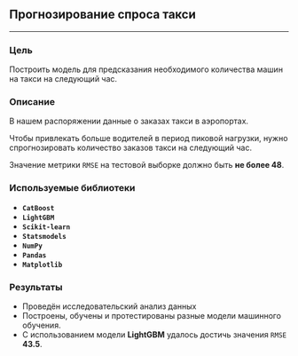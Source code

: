 ﻿## Прогнозирование спроса такси

---
### Цель

Построить модель для предсказания необходимого количества машин на такси на следующий час. 

### Описание

В нашем распоряжении данные о заказах такси в аэропортах. 

Чтобы привлекать больше водителей в период пиковой нагрузки, нужно спрогнозировать количество заказов такси на следующий час.

Значение метрики `RMSE` на тестовой выборке должно быть **не более 48**.
  
### Используемые библиотеки
- **`CatBoost`**
- **`LightGBM`**
- **`Scikit-learn`**
- **`Statsmodels`**
- **`NumPy`**
- **`Pandas`**
- **`Matplotlib`**

### Результаты
- Проведён исследовательский анализ данных
- Построены, обучены и протестированы разные модели машинного обучения. 
- С использованием модели **LightGBM** удалось достичь значения `RMSE` **43.5**.